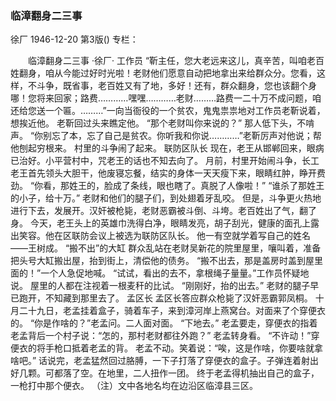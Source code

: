 ### 临漳翻身二三事
徐厂
1946-12-20
第3版()
专栏：

　　临漳翻身二三事
    ·徐厂·
        工作员
    “靳主任，您大老远来这儿，真辛苦，叫咱老百姓翻身，咱从今能过好时光啦！老财他们愿意自动把地拿出来给群众分。您看，这样，不斗争，既省事，老百姓又有了地，多好！还有，群众翻身，您也该翻个身哪！您将来回家；路费…………嘿嘿…………老财………路费一二十万不成问题，咱还给您送一个匾。………”一向当衙役的一个贫农，鬼鬼祟祟地对工作员老靳说着，想挨近他。
    老靳回过头来瞧定他。
    “那个老财叫你来说的？”
    那人低下头，不啃声。
    “你别忘了本，忘了自己是贫农。你听我和你说…………”老靳厉声对他说；帮他刨起穷根来。
    村里的斗争闹了起来。
            联防区队长
    现在，老王从邯郸回来，眼病已治好。小平营村中，咒老王的话也不知去向了。
    月前，村里开始闹斗争，长工老王首先领头大胆干，他废寝忘餐，结实的身体一天天瘦下来，眼睛红肿，睁开费劲。
    “你看，那姓王的，脸成了条线，眼也瞎了。真脱了人像啦！”
    “谁杀了那姓王的小子，给十万。”
    老财和他们的腿子们，到处翅着牙乱咬。
    但是，斗争更火热地进行下去，发展开。汉奸被枪毙，老财恶霸被斗倒、斗垮。老百姓出了气，翻了身。
    今天，老王头上的英雄巾洗得白净，眼睛发亮，胡子刮光，健康的面孔上露出笑容。他在区联防会议上被选为联防区队长。
    他一有空就学着写自己的姓名——王树成。
            “搬不出”的大缸
    群众乱站在老财吴新花的院里屋里，嚷叫着，准备把头号大缸搬出屋，抬到街上，清偿他的债务。
    “搬不出去，那是盖房时盖到屋里面的！”一个人急促地喊。
    “试试，看出的去不，拿根绳子量量。”工作员怀疑地说。
    屋里的人都在注视着一根麦秆的比试。
    “刚刚好，抬的出去。”
    老财的腿子早已跑开，不知藏到那里去了。
            孟区长
    孟区长答应群众枪毙了汉奸恶霸郭凤桐。
    十月二十九日，老孟挂着盒子，骑着车子，来到漳河岸上燕窝台。对面来了个穿便衣的。
    “你是作啥的？”老孟问。二人面对面。
    “下地去。”
    老孟要走，穿便衣的指着老孟背后一个村子说：“怎的，那村老财都往外跑？”
    老孟转身看。
    “不许动！”穿便衣的将手枪口抵着老孟的背。
    老孟不动。笑着说：“唉，这是作啥，你要啥就拿啥吧。”
    话说完，老孟猛然回过胳膊，一下子打落了穿便衣的盒子。子弹连着射出好几颗。可都落了空。在地里，二人扭作一团。
    终于老孟得机抽出自己的盒子，一枪打中那个便衣。
    （注）文中各地名均在边沿区临漳县三区。
